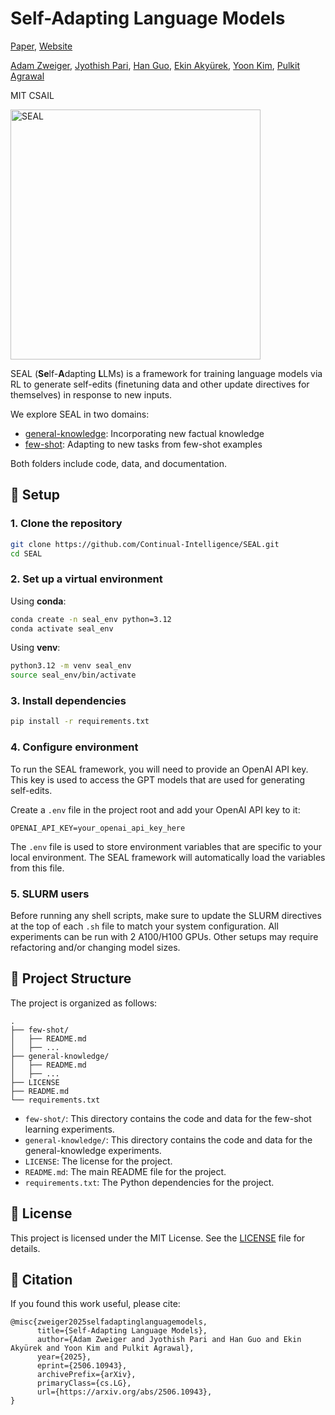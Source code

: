 # Self-Adapting Language Models

[Paper](https://arxiv.org/abs/2506.10943), [Website](https://jyopari.github.io/posts/seal)

[Adam Zweiger](https://adamzweiger.github.io/),
[Jyothish Pari](https://jyopari.github.io),
[Han Guo](https://han-guo.info/),
[Ekin Akyürek](https://ekinakyurek.github.io/),
[Yoon Kim](https://people.csail.mit.edu/yoonkim/),
[Pulkit Agrawal](https://people.csail.mit.edu/pulkitag/)

MIT CSAIL

<img src="few-shot/assets/SEAL.png" alt="SEAL" width="400"/>

SEAL (**Se**lf-**A**dapting **L**LMs) is a framework for training language models via RL to generate self-edits (finetuning data and other update directives for themselves) in response to new inputs. 

We explore SEAL in two domains:
- [general-knowledge](general-knowledge): Incorporating new factual knowledge
- [few-shot](few-shot): Adapting to new tasks from few-shot examples

Both folders include code, data, and documentation.

## 🔧 Setup

### 1. Clone the repository

```bash
git clone https://github.com/Continual-Intelligence/SEAL.git
cd SEAL
```

### 2. Set up a virtual environment

Using **conda**:

```bash
conda create -n seal_env python=3.12
conda activate seal_env
```

Using **venv**:

```bash
python3.12 -m venv seal_env
source seal_env/bin/activate
```

### 3. Install dependencies

```bash
pip install -r requirements.txt
```

### 4. Configure environment

To run the SEAL framework, you will need to provide an OpenAI API key. This key is used to access the GPT models that are used for generating self-edits.

Create a `.env` file in the project root and add your OpenAI API key to it:

```env
OPENAI_API_KEY=your_openai_api_key_here
```

The `.env` file is used to store environment variables that are specific to your local environment. The SEAL framework will automatically load the variables from this file.

### 5. SLURM users

Before running any shell scripts, make sure to update the SLURM directives at the top of each `.sh` file to match your system configuration. All experiments can be run with 2 A100/H100 GPUs. Other setups may require refactoring and/or changing model sizes.


## 📂 Project Structure

The project is organized as follows:

```
.
├── few-shot/
│   ├── README.md
│   ├── ...
├── general-knowledge/
│   ├── README.md
│   ├── ...
├── LICENSE
├── README.md
└── requirements.txt
```

*   `few-shot/`: This directory contains the code and data for the few-shot learning experiments.
*   `general-knowledge/`: This directory contains the code and data for the general-knowledge experiments.
*   `LICENSE`: The license for the project.
*   `README.md`: The main README file for the project.
*   `requirements.txt`: The Python dependencies for the project.


## 📄 License

This project is licensed under the MIT License. See the [LICENSE](LICENSE) file for details.


## 📄 Citation

If you found this work useful, please cite:

```
@misc{zweiger2025selfadaptinglanguagemodels,
      title={Self-Adapting Language Models}, 
      author={Adam Zweiger and Jyothish Pari and Han Guo and Ekin Akyürek and Yoon Kim and Pulkit Agrawal},
      year={2025},
      eprint={2506.10943},
      archivePrefix={arXiv},
      primaryClass={cs.LG},
      url={https://arxiv.org/abs/2506.10943}, 
}
```

